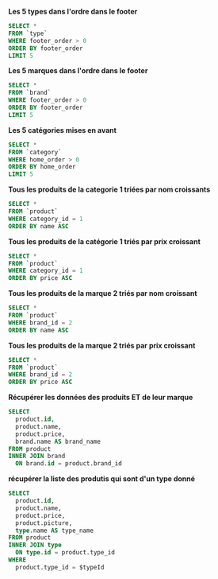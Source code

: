 **Les 5 types dans l'ordre dans le footer**

```sql
SELECT *
FROM `type`
WHERE footer_order > 0
ORDER BY footer_order
LIMIT 5
```

**Les 5 marques dans l'ordre dans le footer**

```sql
SELECT *
FROM `brand`
WHERE footer_order > 0
ORDER BY footer_order
LIMIT 5
```

**Les 5 catégories mises en avant**

```sql
SELECT *
FROM `category`
WHERE home_order > 0
ORDER BY home_order
LIMIT 5
```
**Tous les produits de la categorie 1 triées par nom croissants**

```sql
SELECT * 
FROM `product`
WHERE category_id = 1
ORDER BY name ASC
```
**Tous les produits de la catégorie 1 triés par prix croissant**

```sql
SELECT * 
FROM `product`
WHERE category_id = 1
ORDER BY price ASC
```

**Tous les produits de la marque 2 triés par nom croissant**

```sql
SELECT *
FROM `product`
WHERE brand_id = 2
ORDER BY name ASC
```

**Tous les produits de la marque 2 triés par prix croissant**

```sql
SELECT *
FROM `product`
WHERE brand_id = 2
ORDER BY price ASC
```

**Récupérer les données des produits ET de leur marque**

```sql
SELECT 
  product.id, 
  product.name, 
  product.price, 
  brand.name AS brand_name
FROM product
INNER JOIN brand 
  ON brand.id = product.brand_id
```


**récupérer la liste des produtis qui sont d'un type donné**



```sql
SELECT
  product.id,
  product.name,
  product.price,
  product.picture,
  type.name AS type_name
FROM product
INNER JOIN type
  ON type.id = product.type_id
WHERE
  product.type_id = $typeId
```
